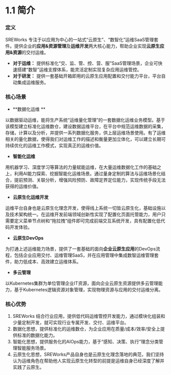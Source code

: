 # 1.1 简介

<a name="iW87J"></a>
### 定义
SREWorks 专注于以应用为中心的一站式“云原生”、“数智化”运维SaaS管理套件。提供企业的**应用&资源管理**及**运维开发**两大核心能力，帮助企业实现**云原生应用&资源**的交付运维。


- **对于运维：** 提供标准化“交、监、管、控、营、服”SaaS管理场景，企业可快速搭建“数智”运维支撑体系，能灵活定制实现复杂应用运维管控。
- **对于研发：** 提供一套基础开箱即用的云原生应用配置和交付能力平台，平台自动集成运维服务。

<a name="8plYw"></a>
### 核心场景

- **数据化运维 **

以数据驱动运维，能将生产系统“运维量化管理”的一套数据化运维业务模型。基于该模型建立标准化运维数仓，建设数据运维平台，在平台中规范运维数据的采集，存储，计算以及分析，并提供一系列数据化服务，供上层运维场景使用。有了运维相关的量化数据，使得我们对运维工作的描述和衡量更加立体化，可以建立长期可持续优化的运维工作模式，实现真正的运维价值。

- **智能化运维**

用机器学习、深度学习等算法的力量赋能运维，在大量运维数据化工作的基础之上，利用AI能力探索、挖掘智能化运维场景。通过量身定制的算法与运维场景化结合，提前预测、关联分析，增强风险预防、故障定界定位能力，实现传统手段无法获得的运维价值。

- **云原生化运维开发**

运维平台自身也是云原生化理念开发，使得线上系统一切皆云原生化，基础设施以及技术架构统一。在运维开发前端领域创新性实现了配置化页面托管能力，用户只需要定义菜单节点树和“拖拉拽”组件即可完成前端交互系统开发，具有配置化低代码开发体验。

- **云原生DevOps**

为打通上述运维能力场景，提供了一套基础的面向**企业云原生应用**的DevOps流程，包括企业应用交付、运维管理SaaS，并在应用管理中集成数智运维管理套件，助力低成本、高效建立运维体系。

- **多云管理**

以Kubernetes集群为单位管理企业IT资源，面向企业云原生资源提供多云管理能力，基于Kubernetes逻辑资源对象管理，实现物理资源与应用的交付运维分离。

<a name="xuTRN"></a>
### 核心优势

1. SREWorks 结合行业应用，提供低代码运维管控开发能力，通过模块化组装和少量定制开发，就可实现行业专属开发、交付、运维平台。
1. 数据化思想，提供标准化的运维数仓，为企业应用在质量/成本/效率/安全上提供标准的数据化能力。
1. 智能化思想，提供服务化的AIOps能力，基于“感知、决策、执行”理念分类管理智能服务场景。
1. 云原生化思想，SREWorks产品自身也是云原生化理念落地的典范，我们坚持认为运维角色在帮助他人实现云原生化转型的前提是运维自身已经深度了解并实践了云原生。
